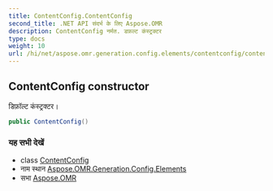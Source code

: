 ```yaml
---
title: ContentConfig.ContentConfig
second_title: .NET API संदर्भ के लिए Aspose.OMR
description: ContentConfig नर्मत. डफ़ल्ट कंस्ट्रक्टर
type: docs
weight: 10
url: /hi/net/aspose.omr.generation.config.elements/contentconfig/contentconfig/
---
```

## ContentConfig constructor

डिफ़ॉल्ट कंस्ट्रक्टर।

```csharp
public ContentConfig()
```

### यह सभी देखें

* class [ContentConfig](../)
* नाम स्थान [Aspose.OMR.Generation.Config.Elements](../../contentconfig/)
* सभा [Aspose.OMR](../../../)


